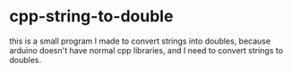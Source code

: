 # cpp-string-to-double
this is a small program I made to convert strings into doubles, because arduino doesn't have normal cpp libraries, and I need to convert strings to doubles.
